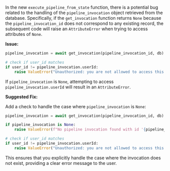 In the new `execute_pipeline_from_state` function, there is a potential bug related to the handling of the `pipeline_invocation` object retrieved from the database. Specifically, if the `get_invocation` function returns `None` because the `pipeline_invocation_id` does not correspond to any existing record, the subsequent code will raise an `AttributeError` when trying to access attributes of `None`.

**Issue:**
```python
pipeline_invocation = await get_invocation(pipeline_invocation_id, db)

# check if user_id matches
if user_id != pipeline_invocation.userId:
    raise ValueError("Unauthorized: you are not allowed to access this pipeline invocation")
```

If `pipeline_invocation` is `None`, attempting to access `pipeline_invocation.userId` will result in an `AttributeError`.

**Suggested Fix:**

Add a check to handle the case where `pipeline_invocation` is `None`:

```python
pipeline_invocation = await get_invocation(pipeline_invocation_id, db)

if pipeline_invocation is None:
    raise ValueError(f"No pipeline invocation found with id '{pipeline_invocation_id}'.")

# check if user_id matches
if user_id != pipeline_invocation.userId:
    raise ValueError("Unauthorized: you are not allowed to access this pipeline invocation")
```

This ensures that you explicitly handle the case where the invocation does not exist, providing a clear error message to the user.